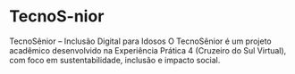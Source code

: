 # TecnoS-nior
TecnoSênior – Inclusão Digital para Idosos  O TecnoSênior é um projeto acadêmico desenvolvido na Experiência Prática 4 (Cruzeiro do Sul Virtual), com foco em sustentabilidade, inclusão e impacto social. 
